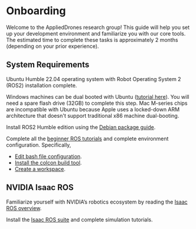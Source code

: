 # Onboarding
Welcome to the AppliedDrones research group! This guide will help you set up your development environment and familiarize you with our core tools. The estimated time to complete these tasks is approximately 2 months (depending on your prior experience).

## System Requirements
Ubuntu Humble 22.04 operating system with Robot Operating System 2 (ROS2) installation complete.

Windows machines can be dual booted with Ubuntu ([tutorial here](https://youtu.be/uqZIp4ay-3s?si=rcSGl9dLHojgGoph)). You will need a spare flash drive (32GB) to complete this step. Mac M-series chips are incompatible with Ubuntu because Apple uses a locked-down ARM architecture that doesn't support traditional x86 machine dual-booting.

Install ROS2 Humble edition using the [Debian package guide](https://docs.ros.org/en/humble/Installation/Ubuntu-Install-Debs.html).

Complete all the [beginner ROS tutorials](https://docs.ros.org/en/humble/Tutorials.html) and complete environment configuration. Specifically,
- [Edit bash file configuration](https://docs.ros.org/en/humble/Tutorials/Beginner-CLI-Tools/Configuring-ROS2-Environment.html).
- [Install the colcon build tool](https://docs.ros.org/en/humble/Tutorials/Beginner-Client-Libraries/Colcon-Tutorial.html).
- [Create a workspace](https://docs.ros.org/en/humble/Tutorials/Beginner-Client-Libraries/Creating-A-Workspace/Creating-A-Workspace.html).

## NVIDIA Isaac ROS
Familiarize yourself with NVIDIA’s robotics ecosystem by reading the [Isaac ROS overview](https://developer.nvidia.com/isaac/ros).

Install the [Isaac ROS suite](https://nvidia-isaac-ros.github.io/getting_started/) and complete simulation tutorials.

